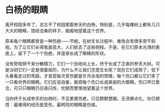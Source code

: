 # 白杨的眼睛

离开校园多年了，总忘不了校园里那参天的白杨，特别是，几乎每棵树上都有几只大大的眼睛，饱经沧桑的样子，痴痴地望着这个世界。 

 原来每个眼睛都曾是一种伤疤——节疤。在树生长过程中，难免会有很多旁干斜枝。为了让它们长得笔直高大，人们砍去了这些侧枝。于是，在它们原本光滑的表皮上，留下了一个个伤疤，并逐渐长成了眼睛的形状。 

 没有旁枝侧干来分散精力，它们一个劲地向上长，终于长成了正直的参天大树。可是当初它们一定是很委屈的，为什么不让我们恣意生长呢？现在它们成熟了，低下头看看走过的弯路，才发现每次受伤都是岁月永恒的馈赠，每个伤口都让它们多了一只看世界的眼睛。它们应该自豪，能把每个伤口长成美丽的大眼睛。伤口早已愈合，可只只眼睛仍日夜闪烁，忧郁而警惕地望着这个世界。 

 当你终于长成参天的白杨时，不见累累伤疤，只见颗颗慧眼。无须佛点化，你已顿悟：最难得的经历是受伤，最明亮的眼睛是伤痕。
 